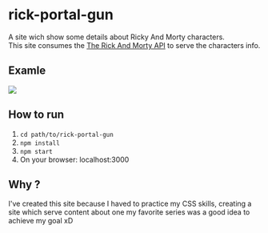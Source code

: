 # rick-portal-gun
A site wich show some details about Ricky And Morty characters.  
This site consumes the [The Rick And Morty API](https://rickandmortyapi.com/) to serve the characters info.  
## Examle  
![](gifExample.gif)  
## How to run
1. ```cd path/to/rick-portal-gun```  
2. ```npm install```  
3. ```npm start ```  
4. On your browser: localhost:3000  
## Why ?  
I've created this site because I haved to practice my CSS skills, creating a site which serve content about one my favorite series was a good idea to achieve my goal xD

